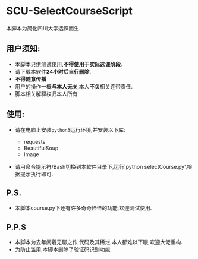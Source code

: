 # SCU-SelectCourseScript

本脚本为简化四川大学选课而生.

## 用户须知:

- 本脚本只供测试使用,**不得使用于实际选课阶段**.
- 请下载本软件**24小时后自行删除**.
- **不得随意传播**
- 用户的操作一概**与本人无关**,本人**不负**相关连带责任.
- 脚本相关解释权归本人所有

## 使用:

- 请在电脑上安装`python3`运行环境,并安装以下库:
  - requests
  - BeautifulSoup
  - Image

- 请用命令提示符/Bash切换到本软件目录下,运行'python selectCourse.py',根据提示执行即可.

## P.S. 

- 本脚本course.py下还有许多奇奇怪怪的功能,欢迎测试使用.

## P.P.S

- 本脚本为去年闲着无聊之作,代码及其稀烂,本人都难以下眼,欢迎大佬重构.
- 为防止滥用,本脚本删除了验证码识别功能
